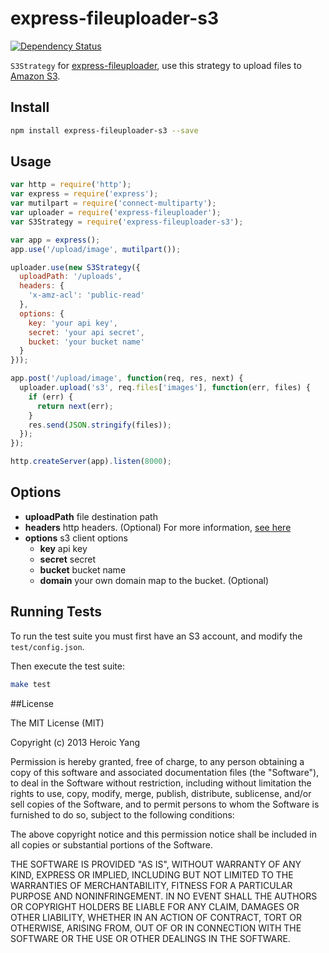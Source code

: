 express-fileuploader-s3
===================

[![Dependency Status](https://gemnasium.com/heroicyang/express-fileuploader-s3.png)](https://gemnasium.com/heroicyang/express-fileuploader-s3)

`S3Strategy` for [express-fileuploader](https://github.com/heroicyang/express-fileuploader), use this strategy to upload files to [Amazon S3](http://aws.amazon.com/s3/).

## Install

```bash
npm install express-fileuploader-s3 --save
```

## Usage

```javascript
var http = require('http');
var express = require('express');
var mutilpart = require('connect-multiparty');
var uploader = require('express-fileuploader');
var S3Strategy = require('express-fileuploader-s3');

var app = express();
app.use('/upload/image', mutilpart());

uploader.use(new S3Strategy({
  uploadPath: '/uploads',
  headers: {
    'x-amz-acl': 'public-read'
  },
  options: {
    key: 'your api key',
    secret: 'your api secret',
    bucket: 'your bucket name'
  }
}));

app.post('/upload/image', function(req, res, next) {
  uploader.upload('s3', req.files['images'], function(err, files) {
    if (err) {
      return next(err);
    }
    res.send(JSON.stringify(files));
  });
});

http.createServer(app).listen(8000);
```

## Options

- **uploadPath**    file destination path
- **headers**       http headers. (Optional)
  For more information, [see here](https://github.com/LearnBoost/knox#put)
- **options**       s3 client options
  - **key**         api key
  - **secret**      secret
  - **bucket**      bucket name
  - **domain**      your own domain map to the bucket. (Optional)

## Running Tests

To run the test suite you must first have an S3 account, and modify the `test/config.json`.

Then execute the test suite:

```bash
make test
```

##License

The MIT License (MIT)

Copyright (c) 2013 Heroic Yang

Permission is hereby granted, free of charge, to any person obtaining a copy of
this software and associated documentation files (the "Software"), to deal in
the Software without restriction, including without limitation the rights to
use, copy, modify, merge, publish, distribute, sublicense, and/or sell copies of
the Software, and to permit persons to whom the Software is furnished to do so,
subject to the following conditions:

The above copyright notice and this permission notice shall be included in all
copies or substantial portions of the Software.

THE SOFTWARE IS PROVIDED "AS IS", WITHOUT WARRANTY OF ANY KIND, EXPRESS OR
IMPLIED, INCLUDING BUT NOT LIMITED TO THE WARRANTIES OF MERCHANTABILITY, FITNESS
FOR A PARTICULAR PURPOSE AND NONINFRINGEMENT. IN NO EVENT SHALL THE AUTHORS OR
COPYRIGHT HOLDERS BE LIABLE FOR ANY CLAIM, DAMAGES OR OTHER LIABILITY, WHETHER
IN AN ACTION OF CONTRACT, TORT OR OTHERWISE, ARISING FROM, OUT OF OR IN
CONNECTION WITH THE SOFTWARE OR THE USE OR OTHER DEALINGS IN THE SOFTWARE.
